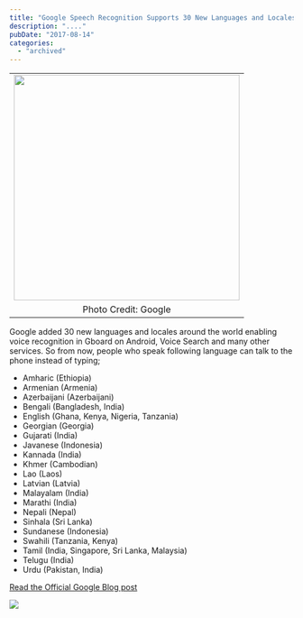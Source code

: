 ```yaml
---
title: "Google Speech Recognition Supports 30 New Languages and Locales"
description: "...."
pubDate: "2017-08-14"
categories: 
  - "archived"
---
```


<table align="center" cellpadding="0" cellspacing="0" style="margin-left: auto; margin-right: auto; text-align: center;"><tbody><tr><td style="text-align: center;"><a href="https://3.bp.blogspot.com/-vqWBoogGi8o/WZHLacPHmMI/AAAAAAAAEUk/G3KFhU39odEmwtoibLDneUKV95rWtPlkQCLcBGAs/s1600/speech_recognition%252520%2525281%252529.gif" style="margin-left: auto; margin-right: auto;"><img border="0" data-original-height="864" data-original-width="864" height="400" src="images/speech_recognition%252520%2525281%252529.gif" width="400"></a></td></tr><tr><td style="text-align: center;">Photo Credit: Google</td></tr></tbody></table>

Google added 30 new languages and locales around the world enabling voice recognition in Gboard on Android, Voice Search and many other services. So from now, people who speak following language can talk to the phone instead of typing;

- Amharic (Ethiopia)
- Armenian (Armenia)
- Azerbaijani (Azerbaijani)
- Bengali (Bangladesh, India)
- English (Ghana, Kenya, Nigeria, Tanzania)
- Georgian (Georgia)
- Gujarati (India)
- Javanese (Indonesia)
- Kannada (India)
- Khmer (Cambodian)
- Lao (Laos)
- Latvian (Latvia)
- Malayalam (India)
- Marathi (India)
- Nepali (Nepal)
- Sinhala (Sri Lanka)
- Sundanese (Indonesia)
- Swahili (Tanzania, Kenya)
- Tamil (India, Singapore, Sri Lanka, Malaysia)
- Telugu (India)
- Urdu (Pakistan, India)

  

[Read the Official Google Blog post](https://www.blog.google/products/search/type-less-talk-more/)

  

[![](/images/20841673_814333225391058_1974668284_o.png)](https://1.bp.blogspot.com/-WFoSgWKQiRI/WZHM8QY5iHI/AAAAAAAAEUw/U5RzBid7UC0Htyzmro3j22ZTx97z0xi1wCLcBGAs/s1600/20841673_814333225391058_1974668284_o.png)
